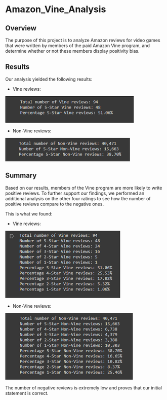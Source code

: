 # Amazon_Vine_Analysis

## Overview
The purpose of this project is to analyze Amazon reviews for video games that were written by members of the paid Amazon Vine program, and determine whether or not these members display positivity bias.

## Results
Our analysis yielded the following results:

- Vine reviews:

![paid1](/resources/paid1.PNG)

- Non-Vine reviews:

![unpaid1](/resources/unpaid1.PNG)

## Summary
Based on our results, members of the Vine program are more likely to write positive reviews. To further support our findings, we performed an additional analysis on the other four ratings to see how the number of positive reviews compare to the negative ones. 

This is what we found:

- Vine reviews:

![paid2](/resources/paid2.PNG)

- Non-Vine reviews:

![unpaid2](/resources/unpaid2.PNG)

The number of negative reviews is extremely low and proves that our initial statement is correct.
